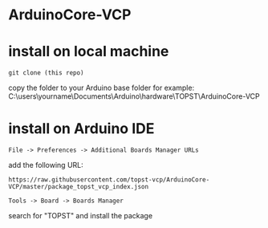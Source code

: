 # ArduinoCore-VCP

# install on local machine
```
git clone (this repo)
```
copy the folder to your Arduino base folder
for example: C:\users\yourname\Documents\Arduino\hardware\TOPST\ArduinoCore-VCP

# install on Arduino IDE
```
File -> Preferences -> Additional Boards Manager URLs
```
add the following URL:
```
https://raw.githubusercontent.com/topst-vcp/ArduinoCore-VCP/master/package_topst_vcp_index.json
```
```
Tools -> Board -> Boards Manager
```

search for "TOPST" and install the package



